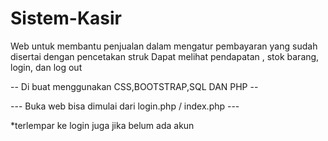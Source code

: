 # Sistem-Kasir
Web untuk membantu penjualan dalam mengatur pembayaran yang sudah disertai dengan pencetakan struk
Dapat melihat pendapatan , stok barang, login, dan log out

-- Di buat menggunakan CSS,BOOTSTRAP,SQL DAN PHP --

--- Buka web bisa dimulai dari login.php / index.php ---

*terlempar ke login juga jika belum ada akun